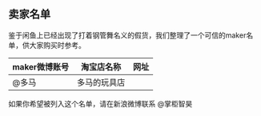 ## 卖家名单
鉴于闲鱼上已经出现了打着钢管舞名义的假货，我们整理了一个可信的maker名单，供大家购买时参考。

|maker微博账号|淘宝店名称|网址|
|--|--|--|
|@多马|多马的玩具店|


如果你希望被列入这个名单，请在新浪微博联系 @掌柜智昊
